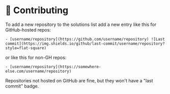 # 🤝 Contributing

To add a new repository to the solutions list add a new entry like this for GitHub-hosted repos:

    - [username/repository](https://github.com/username/repository) ![Last commit](https://img.shields.io/github/last-commit/username/repository?style=flat-square)

or like this for non-GH repos:

    - [username/repository](https://somewhere-else.com/username/repository)

Repositories not hosted on GitHub are fine, but they won't have a "last commit" badge.
